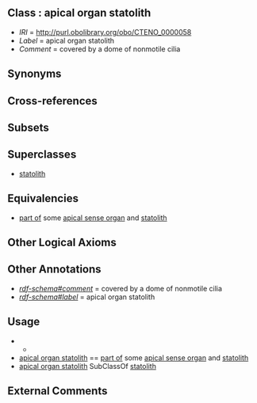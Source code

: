 
## Class : apical organ statolith

 * *IRI* = http://purl.obolibrary.org/obo/CTENO_0000058
 * *Label* = apical organ statolith
 * *Comment* = covered by a dome of nonmotile cilia

## Synonyms


## Cross-references


## Subsets


## Superclasses

 * [statolith](../../UBERON/82/UBERON_0006582.md)

## Equivalencies

 * [part of](../../BFO/50/BFO_0000050.md) some [apical sense organ](../../CTENO/17/CTENO_0000017.md) and [statolith](../../UBERON/82/UBERON_0006582.md)

## Other Logical Axioms


## Other Annotations

 * *[rdf-schema#comment](../../nt/rdf-schema#comment.md)* = covered by a dome of nonmotile cilia
 * *[rdf-schema#label](../../el/rdf-schema#label.md)* = apical organ statolith

## Usage

 * -
 * [apical organ statolith](../../CTENO/58/CTENO_0000058.md) == [part of](../../BFO/50/BFO_0000050.md) some [apical sense organ](../../CTENO/17/CTENO_0000017.md) and [statolith](../../UBERON/82/UBERON_0006582.md)
 * [apical organ statolith](../../CTENO/58/CTENO_0000058.md) SubClassOf [statolith](../../UBERON/82/UBERON_0006582.md)

## External Comments

